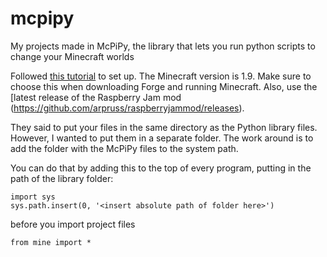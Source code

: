 # mcpipy
My projects made in McPiPy, the library that lets you run python scripts to change your Minecraft worlds

Followed [this tutorial](https://www.instructables.com/id/Python-coding-for-Minecraft/) to set up. The Minecraft version is 1.9. Make sure to choose this when downloading Forge and running Minecraft. Also, use the [latest release of the Raspberry Jam mod (https://github.com/arpruss/raspberryjammod/releases).

They said to put your files in the same directory as the Python library files. However, I wanted to put them in a separate folder. The work around is to add the folder with the McPiPy files to the system path.

You can do that by adding this to the top of every program, putting in the path of the library folder:

```
import sys
sys.path.insert(0, '<insert absolute path of folder here>')
```

before you import project files

```
from mine import *
```
